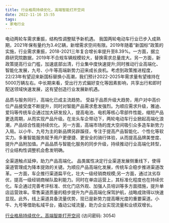 ```yaml
---
title: 行业格局持续优化，高端智能打开空间
date: 2022-11-16 15:55
tags:
- 家电行业 
---
```

电动两轮车需求重振，结构性调整赋予新机遇。
我国两轮电动车行业已步入成熟期，2021年保有量约为3.4亿辆，新增需求空间有限。2019年随着“新国标”政策的实施，行业需求重振，2018-2021三年复合增长率提升至8.39%。一方面，据立鼎研究院数据，2019年不合规车辆规模较大，替换需求总量庞大。另一方面，新政策提高行业门槛，加速底部出清，行业集中度快速提升;同时推动行业高端化、智能化发展，九号、小牛等高端新势力迎来成长良机。考虑到政策推进程度，22/23年有望迎来新国标替换小高潮，我们预计2022-2025年需求量有望维持在5000万辆左右。中长期来看，受出行方式偏好变化等因素影响，共享出行和即时配送领域快速发展，这有望创造行业发展新机遇。
<!-- more -->
品质与服务同行，高端化已成主流趋势。
受益于品质升级大趋势，用户对中高价位产品接受度不断提升，同时对智能产品需求愈发强烈。为顺应需求升级，雅迪、爱玛等传统车企通过加大研发投入，提高电池、电机等核心零部件性能，缩短产品更迭周期，从而实现产品升级。在龙头车企带动下，两轮电动车行业掀起高端化浪潮，产品综合性能持续优化。另一方面，高端市场的庞大空间吸引众多造车新势力入局。以小牛、九号为主的新品牌另辟蹊径，专注于提高产品智能化、个性化等软实力。多重智能服务赋予用户更便捷、更安全的骑行体验，从而提高品牌美誉度、提升产品附加值。产品品质与智能化服务的同步升级，持续推动行业高端化转型，行业结构性调整机会愈发明确。

全渠道触点延伸，助力产品高端化。
品类属性决定行业渠道发展侧重线下，使得渠道管理成为降本提效的关键。为顺应产品高端化发展，传统车企稳步推进渠道改革。一方面，车企推行渠道扁平化，壮大一级经销商规模;另一方面，通过汰劣存优，提高一级经销商梯队盈利能力。同时在单店运营上，其标准化程度也在持续优化。车企通过完善考评标准、优化门店外观、加强人员培训等多方面措施，提升单店运营效率。零售渠道质量的稳步提升为产品高端化保驾护航，战略成效得以快速显现。此外，线上渠道具备流量优势，现已是新势力提高曝光度的重要渠道。小牛、九号等借助私域平台，撬动公域流量，助力企业实现流量和业绩双增长。

[行业格局持续优化，高端智能打开空间](https://url12.ctfile.com/f/3948612-724527997-586dab?p=3054)
(访问密码: 3054)



